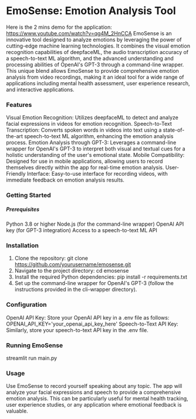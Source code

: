# EmoSense: Emotion Analysis Tool
Here is the 2 mins demo for the application: https://www.youtube.com/watch?v=qg4M_2HnCCA
EmoSense is an innovative tool designed to analyze emotions by leveraging the power of cutting-edge machine learning technologies. It combines the visual emotion recognition capabilities of deepfaceML, the audio transcription accuracy of a speech-to-text ML algorithm, and the advanced understanding and processing abilities of OpenAI's GPT-3 through a command-line wrapper. This unique blend allows EmoSense to provide comprehensive emotion analysis from video recordings, making it an ideal tool for a wide range of applications including mental health assessment, user experience research, and interactive applications.

### Features
Visual Emotion Recognition: Utilizes deepfaceML to detect and analyze facial expressions in videos for emotion recognition.
Speech-to-Text Transcription: Converts spoken words in videos into text using a state-of-the-art speech-to-text ML algorithm, enhancing the emotion analysis process.
Emotion Analysis through GPT-3: Leverages a command-line wrapper for OpenAI's GPT-3 to interpret both visual and textual cues for a holistic understanding of the user's emotional state.
Mobile Compatibility: Designed for use in mobile applications, allowing users to record themselves directly within the app for real-time emotion analysis.
User-Friendly Interface: Easy-to-use interface for recording videos, with immediate feedback on emotion analysis results.

### Getting Started
##### Prerequisites
Python 3.8 or higher
Node.js (for the command-line wrapper)
OpenAI API key (for GPT-3 integration)
Access to a speech-to-text ML API

### Installation
1. Clone the repository: git clone https://github.com/yourusername/emosense.git
2. Navigate to the project directory: cd emosense
3. Install the required Python dependencies: pip install -r requirements.txt
4. Set up the command-line wrapper for OpenAI's GPT-3 (follow the instructions provided in the cli-wrapper directory).

### Configuration
OpenAI API Key: Store your OpenAI API key in a .env file as follows:
OPENAI_API_KEY='your_openai_api_key_here'
Speech-to-Text API Key: Similarly, store your speech-to-text API key in the .env file.

### Running EmoSense
streamlit run main.py

### Usage
Use EmoSense to record yourself speaking about any topic. The app will analyze your facial expressions and speech to provide a comprehensive emotion analysis. This can be particularly useful for mental health tracking, user experience studies, or any application where emotional feedback is valuable.

